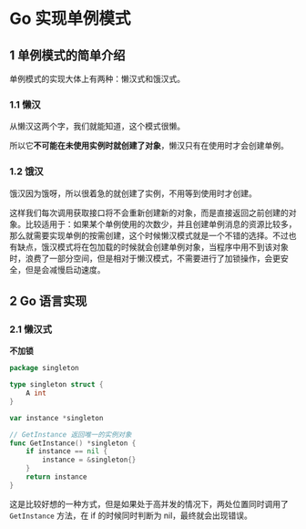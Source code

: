 # Go 实现单例模式

## 1 单例模式的简单介绍

单例模式的实现大体上有两种：懒汉式和饿汉式。

### 1.1 懒汉

从懒汉这两个字，我们就能知道，这个模式很懒。

所以它**不可能在未使用实例时就创建了对象**，懒汉只有在使用时才会创建单例。

### 1.2 饿汉

饿汉因为饿呀，所以很着急的就创建了实例，不用等到使用时才创建。

这样我们每次调用获取接口将不会重新创建新的对象，而是直接返回之前创建的对象。比较适用于：如果某个单例使用的次数少，并且创建单例消息的资源比较多，那么就需要实现单例的按需创建，这个时候懒汉模式就是一个不错的选择。不过也有缺点，饿汉模式将在包加载的时候就会创建单例对象，当程序中用不到该对象时，浪费了一部分空间，但是相对于懒汉模式，不需要进行了加锁操作，会更安全，但是会减慢启动速度。

## 2 Go 语言实现

### 2.1 懒汉式

**不加锁**

```go
package singleton

type singleton struct {
	A int
}

var instance *singleton

// GetInstance 返回唯一的实例对象
func GetInstance() *singleton {
	if instance == nil {
		instance = &singleton{}
	}
	return instance
}
```

这是比较好想的一种方式，但是如果处于高并发的情况下，两处位置同时调用了 `GetInstance` 方法，在 if 的时候同时判断为 nil，最终就会出现错误。
